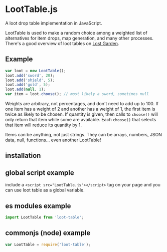 # LootTable.js

A loot drop table implementation in JavaScript.

LootTable is used to make a random choice among a weighted list of alternatives for item drops,
map generation, and many other processes. There's a good overview of loot tables on
[Lost Garden](http://www.lostgarden.com/2014/12/loot-drop-tables.html).

## Example

```javascript
var loot = new LootTable();
loot.add('sword', 20);
loot.add('shield', 5);
loot.add('gold', 5);
loot.add(null, 1);
var item = loot.choose(); // most likely a sword, sometimes null
```

Weights are arbitrary, not percentages, and don't need to add up to 100.
If one item has a weight of 2 and another has a weight of 1, the first item
is twice as likely to be chosen. If quantity is given, then calls to `choose()`
will only return that item while some are available. Each `choose()` that
selects that item will reduce its quantity by 1.

Items can be anything, not just strings. They can be arrays, numbers, JSON
data, null, functions... even another LootTable!


## installation

## global script example

include a `<script src="LootTable.js"></script>` tag on your page and you can use loot table as a global variable.


## es modules example

```javascript
import LootTable from 'loot-table';
```


## commonjs (node) example

```javascript
var LootTable = require('loot-table');
```